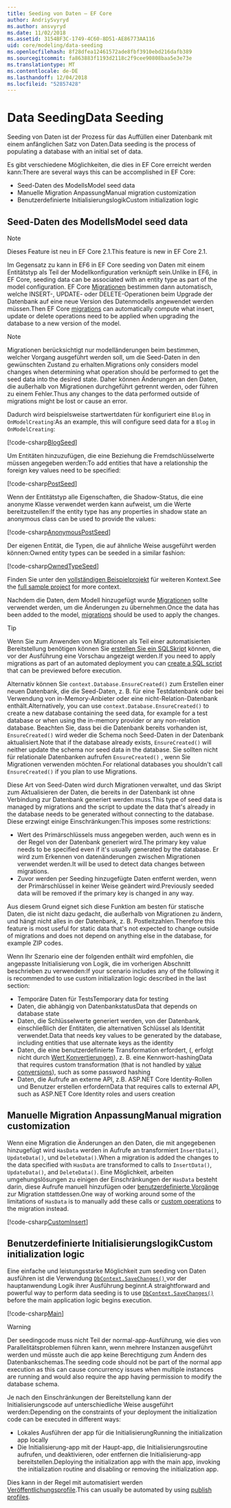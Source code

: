 ```yaml
---
title: Seeding von Daten – EF Core
author: AndriySvyryd
ms.author: ansvyryd
ms.date: 11/02/2018
ms.assetid: 3154BF3C-1749-4C60-8D51-AE86773AA116
uid: core/modeling/data-seeding
ms.openlocfilehash: 8f28dfea12461572ade8fbf3910ebd216dafb389
ms.sourcegitcommit: fa863883f1193d2118c2f9cee90808baa5e3e73e
ms.translationtype: MT
ms.contentlocale: de-DE
ms.lasthandoff: 12/04/2018
ms.locfileid: "52857428"
---
```

# <a name="data-seeding"></a><span data-ttu-id="8f422-102">Data Seeding</span><span class="sxs-lookup"><span data-stu-id="8f422-102">Data Seeding</span></span>

<span data-ttu-id="8f422-103">Seeding von Daten ist der Prozess für das Auffüllen einer Datenbank mit einem anfänglichen Satz von Daten.</span><span class="sxs-lookup"><span data-stu-id="8f422-103">Data seeding is the process of populating a database with an initial set of data.</span></span>

<span data-ttu-id="8f422-104">Es gibt verschiedene Möglichkeiten, die dies in EF Core erreicht werden kann:</span><span class="sxs-lookup"><span data-stu-id="8f422-104">There are several ways this can be accomplished in EF Core:</span></span>
* <span data-ttu-id="8f422-105">Seed-Daten des Modells</span><span class="sxs-lookup"><span data-stu-id="8f422-105">Model seed data</span></span>
* <span data-ttu-id="8f422-106">Manuelle Migration Anpassung</span><span class="sxs-lookup"><span data-stu-id="8f422-106">Manual migration customization</span></span>
* <span data-ttu-id="8f422-107">Benutzerdefinierte Initialisierungslogik</span><span class="sxs-lookup"><span data-stu-id="8f422-107">Custom initialization logic</span></span>

## <a name="model-seed-data"></a><span data-ttu-id="8f422-108">Seed-Daten des Modells</span><span class="sxs-lookup"><span data-stu-id="8f422-108">Model seed data</span></span>

> [!NOTE]
> <span data-ttu-id="8f422-109">Dieses Feature ist neu in EF Core 2.1.</span><span class="sxs-lookup"><span data-stu-id="8f422-109">This feature is new in EF Core 2.1.</span></span>

<span data-ttu-id="8f422-110">Im Gegensatz zu kann in EF6 in EF Core seeding von Daten mit einem Entitätstyp als Teil der Modellkonfiguration verknüpft sein.</span><span class="sxs-lookup"><span data-stu-id="8f422-110">Unlike in EF6, in EF Core, seeding data can be associated with an entity type as part of the model configuration.</span></span> <span data-ttu-id="8f422-111">EF Core [Migrationen](xref:core/managing-schemas/migrations/index) bestimmen dann automatisch, welche INSERT-, UPDATE- oder DELETE-Operationen beim Upgrade der Datenbank auf eine neue Version des Datenmodells angewendet werden müssen.</span><span class="sxs-lookup"><span data-stu-id="8f422-111">Then EF Core [migrations](xref:core/managing-schemas/migrations/index) can automatically compute what insert, update or delete operations need to be applied when upgrading the database to a new version of the model.</span></span>

> [!NOTE]
> <span data-ttu-id="8f422-112">Migrationen berücksichtigt nur modelländerungen beim bestimmen, welcher Vorgang ausgeführt werden soll, um die Seed-Daten in den gewünschten Zustand zu erhalten.</span><span class="sxs-lookup"><span data-stu-id="8f422-112">Migrations only considers model changes when determining what operation should be performed to get the seed data into the desired state.</span></span> <span data-ttu-id="8f422-113">Daher können Änderungen an den Daten, die außerhalb von Migrationen durchgeführt getrennt werden, oder führen zu einem Fehler.</span><span class="sxs-lookup"><span data-stu-id="8f422-113">Thus any changes to the data performed outside of migrations might be lost or cause an error.</span></span>

<span data-ttu-id="8f422-114">Dadurch wird beispielsweise startwertdaten für konfiguriert eine `Blog` in `OnModelCreating`:</span><span class="sxs-lookup"><span data-stu-id="8f422-114">As an example, this will configure seed data for a `Blog` in `OnModelCreating`:</span></span>

[!code-csharp[BlogSeed](../../../samples/core/Modeling/DataSeeding/DataSeedingContext.cs?name=BlogSeed)]

<span data-ttu-id="8f422-115">Um Entitäten hinzuzufügen, die eine Beziehung die Fremdschlüsselwerte müssen angegeben werden:</span><span class="sxs-lookup"><span data-stu-id="8f422-115">To add entities that have a relationship the foreign key values need to be specified:</span></span>

[!code-csharp[PostSeed](../../../samples/core/Modeling/DataSeeding/DataSeedingContext.cs?name=PostSeed)]

<span data-ttu-id="8f422-116">Wenn der Entitätstyp alle Eigenschaften, die Shadow-Status, die eine anonyme Klasse verwendet werden kann aufweist, um die Werte bereitzustellen:</span><span class="sxs-lookup"><span data-stu-id="8f422-116">If the entity type has any properties in shadow state an anonymous class can be used to provide the values:</span></span>

[!code-csharp[AnonymousPostSeed](../../../samples/core/Modeling/DataSeeding/DataSeedingContext.cs?name=AnonymousPostSeed)]

<span data-ttu-id="8f422-117">Der eigenen Entität, die Typen, die auf ähnliche Weise ausgeführt werden können:</span><span class="sxs-lookup"><span data-stu-id="8f422-117">Owned entity types can be seeded in a similar fashion:</span></span>

[!code-csharp[OwnedTypeSeed](../../../samples/core/Modeling/DataSeeding/DataSeedingContext.cs?name=OwnedTypeSeed)]

<span data-ttu-id="8f422-118">Finden Sie unter den [vollständigen Beispielprojekt](https://github.com/aspnet/EntityFramework.Docs/tree/master/samples/core/Modeling/DataSeeding) für weiteren Kontext.</span><span class="sxs-lookup"><span data-stu-id="8f422-118">See the [full sample project](https://github.com/aspnet/EntityFramework.Docs/tree/master/samples/core/Modeling/DataSeeding) for more context.</span></span>

<span data-ttu-id="8f422-119">Nachdem die Daten, dem Modell hinzugefügt wurde [Migrationen](xref:core/managing-schemas/migrations/index) sollte verwendet werden, um die Änderungen zu übernehmen.</span><span class="sxs-lookup"><span data-stu-id="8f422-119">Once the data has been added to the model, [migrations](xref:core/managing-schemas/migrations/index) should be used to apply the changes.</span></span>

> [!TIP]
> <span data-ttu-id="8f422-120">Wenn Sie zum Anwenden von Migrationen als Teil einer automatisierten Bereitstellung benötigen können Sie [erstellen Sie ein SQL­Skript](xref:core/managing-schemas/migrations/index#generate-sql-scripts) können, die vor der Ausführung eine Vorschau angezeigt werden.</span><span class="sxs-lookup"><span data-stu-id="8f422-120">If you need to apply migrations as part of an automated deployment you can [create a SQL script](xref:core/managing-schemas/migrations/index#generate-sql-scripts) that can be previewed before execution.</span></span>

<span data-ttu-id="8f422-121">Alternativ können Sie `context.Database.EnsureCreated()` zum Erstellen einer neuen Datenbank, die die Seed-Daten, z. B. für eine Testdatenbank oder bei Verwendung von in-Memory-Anbieter oder eine nicht-Relation-Datenbank enthält.</span><span class="sxs-lookup"><span data-stu-id="8f422-121">Alternatively, you can use `context.Database.EnsureCreated()` to create a new database containing the seed data, for example for a test database or when using the in-memory provider or any non-relation database.</span></span> <span data-ttu-id="8f422-122">Beachten Sie, dass bei die Datenbank bereits vorhanden ist, `EnsureCreated()` wird weder die Schema noch Seed-Daten in der Datenbank aktualisiert.</span><span class="sxs-lookup"><span data-stu-id="8f422-122">Note that if the database already exists, `EnsureCreated()` will neither update the schema nor seed data in the database.</span></span> <span data-ttu-id="8f422-123">Sie sollten nicht für relationale Datenbanken aufrufen `EnsureCreated()` , wenn Sie Migrationen verwenden möchten.</span><span class="sxs-lookup"><span data-stu-id="8f422-123">For relational databases you shouldn't call `EnsureCreated()` if you plan to use Migrations.</span></span>

<span data-ttu-id="8f422-124">Diese Art von Seed-Daten wird durch Migrationen verwaltet, und das Skript zum Aktualisieren der Daten, die bereits in der Datenbank ist ohne Verbindung zur Datenbank generiert werden muss.</span><span class="sxs-lookup"><span data-stu-id="8f422-124">This type of seed data is managed by migrations and the script to update the data that's already in the database needs to be generated without connecting to the database.</span></span> <span data-ttu-id="8f422-125">Diese erzwingt einige Einschränkungen:</span><span class="sxs-lookup"><span data-stu-id="8f422-125">This imposes some restrictions:</span></span>
* <span data-ttu-id="8f422-126">Wert des Primärschlüssels muss angegeben werden, auch wenn es in der Regel von der Datenbank generiert wird.</span><span class="sxs-lookup"><span data-stu-id="8f422-126">The primary key value needs to be specified even if it's usually generated by the database.</span></span> <span data-ttu-id="8f422-127">Er wird zum Erkennen von datenänderungen zwischen Migrationen verwendet werden.</span><span class="sxs-lookup"><span data-stu-id="8f422-127">It will be used to detect data changes between migrations.</span></span>
* <span data-ttu-id="8f422-128">Zuvor werden per Seeding hinzugefügte Daten entfernt werden, wenn der Primärschlüssel in keiner Weise geändert wird.</span><span class="sxs-lookup"><span data-stu-id="8f422-128">Previously seeded data will be removed if the primary key is changed in any way.</span></span>

<span data-ttu-id="8f422-129">Aus diesem Grund eignet sich diese Funktion am besten für statische Daten, die ist nicht dazu gedacht, die außerhalb von Migrationen zu ändern, und hängt nicht alles in der Datenbank, z. B. Postleitzahlen.</span><span class="sxs-lookup"><span data-stu-id="8f422-129">Therefore this feature is most useful for static data that's not expected to change outside of migrations and does not depend on anything else in the database, for example ZIP codes.</span></span>

<span data-ttu-id="8f422-130">Wenn Ihr Szenario eine der folgenden enthält wird empfohlen, die angepasste Initialisierung von Logik, die im vorherigen Abschnitt beschrieben zu verwenden:</span><span class="sxs-lookup"><span data-stu-id="8f422-130">If your scenario includes any of the following it is recommended to use custom initialization logic described in the last section:</span></span>
* <span data-ttu-id="8f422-131">Temporäre Daten für Tests</span><span class="sxs-lookup"><span data-stu-id="8f422-131">Temporary data for testing</span></span>
* <span data-ttu-id="8f422-132">Daten, die abhängig von Datenbankstatus</span><span class="sxs-lookup"><span data-stu-id="8f422-132">Data that depends on database state</span></span>
* <span data-ttu-id="8f422-133">Daten, die Schlüsselwerte generiert werden, von der Datenbank, einschließlich der Entitäten, die alternativen Schlüssel als Identität verwendet.</span><span class="sxs-lookup"><span data-stu-id="8f422-133">Data that needs key values to be generated by the database, including entities that use alternate keys as the identity</span></span>
* <span data-ttu-id="8f422-134">Daten, die eine benutzerdefinierte Transformation erfordert, (, erfolgt nicht durch [Wert Konvertierungen](xref:core/modeling/value-conversions)), z. B. eine Kennwort-hashing</span><span class="sxs-lookup"><span data-stu-id="8f422-134">Data that requires custom transformation (that is not handled by [value conversions](xref:core/modeling/value-conversions)), such as some password hashing</span></span>
* <span data-ttu-id="8f422-135">Daten, die Aufrufe an externe API, z.B. ASP.NET Core Identity-Rollen und Benutzer erstellen erfordern</span><span class="sxs-lookup"><span data-stu-id="8f422-135">Data that requires calls to external API, such as ASP.NET Core Identity roles and users creation</span></span>

## <a name="manual-migration-customization"></a><span data-ttu-id="8f422-136">Manuelle Migration Anpassung</span><span class="sxs-lookup"><span data-stu-id="8f422-136">Manual migration customization</span></span>

<span data-ttu-id="8f422-137">Wenn eine Migration die Änderungen an den Daten, die mit angegebenen hinzugefügt wird `HasData` werden in Aufrufe an transformiert `InsertData()`, `UpdateData()`, und `DeleteData()`.</span><span class="sxs-lookup"><span data-stu-id="8f422-137">When a migration is added the changes to the data specified with `HasData` are transformed to calls to `InsertData()`, `UpdateData()`, and `DeleteData()`.</span></span> <span data-ttu-id="8f422-138">Eine Möglichkeit, arbeiten umgehungslösungen zu einigen der Einschränkungen der `HasData` besteht darin, diese Aufrufe manuell hinzufügen oder [benutzerdefinierte Vorgänge](xref:core/managing-schemas/migrations/operations) zur Migration stattdessen.</span><span class="sxs-lookup"><span data-stu-id="8f422-138">One way of working around some of the limitations of `HasData` is to manually add these calls or [custom operations](xref:core/managing-schemas/migrations/operations) to the migration instead.</span></span>

[!code-csharp[CustomInsert](../../../samples/core/Modeling/DataSeeding/Migrations/20181102235626_Initial.cs?name=CustomInsert)]

## <a name="custom-initialization-logic"></a><span data-ttu-id="8f422-139">Benutzerdefinierte Initialisierungslogik</span><span class="sxs-lookup"><span data-stu-id="8f422-139">Custom initialization logic</span></span>

<span data-ttu-id="8f422-140">Eine einfache und leistungsstarke Möglichkeit zum seeding von Daten ausführen ist die Verwendung [ `DbContext.SaveChanges()` ](xref:core/saving/index) vor der hauptanwendung Logik ihrer Ausführung beginnt.</span><span class="sxs-lookup"><span data-stu-id="8f422-140">A straightforward and powerful way to perform data seeding is to use [`DbContext.SaveChanges()`](xref:core/saving/index) before the main application logic begins execution.</span></span>

[!code-csharp[Main](../../../samples/core/Modeling/DataSeeding/Program.cs?name=CustomSeeding)]

> [!WARNING]
> <span data-ttu-id="8f422-141">Der seedingcode muss nicht Teil der normal-app-Ausführung, wie dies von Parallelitätsproblemen führen kann, wenn mehrere Instanzen ausgeführt werden und müsste auch die app keine Berechtigung zum Ändern des Datenbankschemas.</span><span class="sxs-lookup"><span data-stu-id="8f422-141">The seeding code should not be part of the normal app execution as this can cause concurrency issues when multiple instances are running and would also require the app having permission to modify the database schema.</span></span>

<span data-ttu-id="8f422-142">Je nach den Einschränkungen der Bereitstellung kann der Initialisierungscode auf unterschiedliche Weise ausgeführt werden:</span><span class="sxs-lookup"><span data-stu-id="8f422-142">Depending on the constraints of your deployment the initialization code can be executed in different ways:</span></span>
* <span data-ttu-id="8f422-143">Lokales Ausführen der app für die Initialisierung</span><span class="sxs-lookup"><span data-stu-id="8f422-143">Running the initialization app locally</span></span>
* <span data-ttu-id="8f422-144">Die Initialisierung-app mit der Haupt-app, die Initialisierungsroutine aufrufen, und deaktivieren, oder entfernen die Initialisierung-app bereitstellen.</span><span class="sxs-lookup"><span data-stu-id="8f422-144">Deploying the initialization app with the main app, invoking the initialization routine and disabling or removing the initialization app.</span></span>

<span data-ttu-id="8f422-145">Dies kann in der Regel mit automatisiert werden [Veröffentlichungsprofile](https://docs.microsoft.com/en-us/aspnet/core/host-and-deploy/visual-studio-publish-profiles).</span><span class="sxs-lookup"><span data-stu-id="8f422-145">This can usually be automated by using [publish profiles](https://docs.microsoft.com/en-us/aspnet/core/host-and-deploy/visual-studio-publish-profiles).</span></span>
